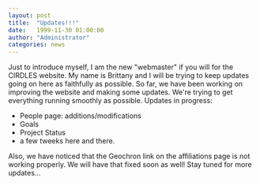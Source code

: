 ```yaml
---
layout: post
title:  "Updates!!!"
date:   1999-11-30 01:00:00
author: "Administrator"
categories: news
---
```


Just to introduce myself, I am the new "webmaster" if you will for the CIRDLES website. My name is Brittany and I will be trying to keep updates going on here as faithfully as possible. So far, we have been working on improving the website and making some updates. We're trying to get everything running smoothly as possible. Updates in progress:

* People page: additions/modifications
* Goals
* Project Status
* a few tweeks here and there.

Also, we have noticed that the Geochron link on the affiliations page is not working properly. We will have that fixed soon as well! Stay tuned for more updates...